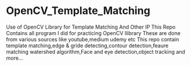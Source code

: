 # OpenCV_Template_Matching
Use of OpenCV Library for Template Matching And Other IP
This Repo Contains all program I did for practicing OpenCV llibrary
These are done from various sources like youtube,medium udemy etc
This repo contain template matching,edge & gride detecting,contour detection,feaure matching
watershed algorithm,Face and eye detection,object tracking and more...
